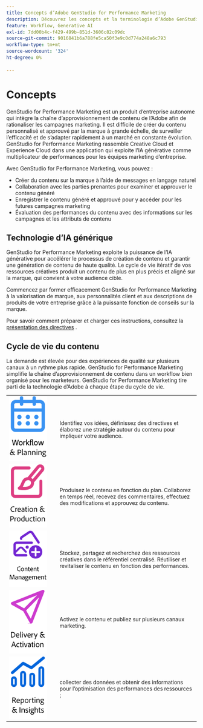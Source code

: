 ```yaml
---
title: Concepts d’Adobe GenStudio for Performance Marketing
description: Découvrez les concepts et la terminologie d’Adobe GenStudio for Performance Marketing.
feature: Workflow, Generative AI
exl-id: 7dd00b4c-f429-499b-851d-3606c82c09dc
source-git-commit: 9016841b6a788fe5ca50f3e9c0d774a248a6c793
workflow-type: tm+mt
source-wordcount: '324'
ht-degree: 0%

---
```


# Concepts

GenStudio for Performance Marketing est un produit d’entreprise autonome qui intègre la chaîne d’approvisionnement de contenu de l’Adobe afin de rationaliser les campagnes marketing. Il est difficile de créer du contenu personnalisé et approuvé par la marque à grande échelle, de surveiller l’efficacité et de s’adapter rapidement à un marché en constante évolution. GenStudio for Performance Marketing rassemble Creative Cloud et Experience Cloud dans une application qui exploite l’IA générative comme multiplicateur de performances pour les équipes marketing d’entreprise.

Avec GenStudio for Performance Marketing, vous pouvez :

- Créer du contenu sur la marque à l’aide de messages en langage naturel
- Collaboration avec les parties prenantes pour examiner et approuver le contenu généré
- Enregistrer le contenu généré et approuvé pour y accéder pour les futures campagnes marketing
- Évaluation des performances du contenu avec des informations sur les campagnes et les attributs de contenu

## Technologie d’IA générique

GenStudio for Performance Marketing exploite la puissance de l’IA générative pour accélérer le processus de création de contenu et garantir une génération de contenu de haute qualité. Le cycle de vie itératif de vos ressources créatives produit un contenu de plus en plus précis et aligné sur la marque, qui convient à votre audience cible.

Commencez par former efficacement GenStudio for Performance Marketing à la valorisation de marque, aux personnalités client et aux descriptions de produits de votre entreprise grâce à la puissante fonction de conseils sur la marque.

Pour savoir comment préparer et charger ces instructions, consultez la [présentation des directives](../user-guide/guidelines/overview.md) .

## Cycle de vie du contenu

La demande est élevée pour des expériences de qualité sur plusieurs canaux à un rythme plus rapide. GenStudio for Performance Marketing simplifie la chaîne d’approvisionnement de contenu dans un workflow bien organisé pour les marketeurs. GenStudio for Performance Marketing tire parti de la technologie d’Adobe à chaque étape du cycle de vie.

<table style="table-layout:fixed">
<tr style="border: 0;">
    <td style="width: 120px;">
       <img alt="calendar" src="../assets/csc-workflow-planning.png" width="100">
    </td>
    <td>
        <p>Identifiez vos idées, définissez des directives et élaborez une stratégie autour du contenu pour impliquer votre audience.</p>
    </td>
</tr>
<tr style="border: 0;">
    <td style="width: 120px;">
        <img alt="pinceau et canevas" src="../assets/csc-creation-production.png" width="100">
    </td>
    <td>
        <p>Produisez le contenu en fonction du plan. Collaborez en temps réel, recevez des commentaires, effectuez des modifications et approuvez du contenu.</p>
    </td>
</tr>
<tr style="border: 0;">
    <td style="width: 120px;">
        <img alt="images, etc." src="../assets/csc-content-mgmt.png" width="100">
    </td>
    <td>
        <p>Stockez, partagez et recherchez des ressources créatives dans le référentiel centralisé. Réutiliser et revitaliser le contenu en fonction des performances.</p>
    </td>
</tr>
<tr style="border: 0;">
    <td style="width: 120px;">
        <img alt="avion en papier" src="../assets/csc-delivery-activation.png" width="100">
    </td>
    <td>
        <p>Activez le contenu et publiez sur plusieurs canaux marketing.</P>
    </td>
</tr>
<tr style="border: 0;">
    <td style="width: 120px;">
        <img alt="chart" src="../assets/csc-reporting-insights.png" width="100">
    </td>
    <td>
        <p>collecter des données et obtenir des informations pour l’optimisation des performances des ressources ;</p>
    </td>
</tr>
</table>
